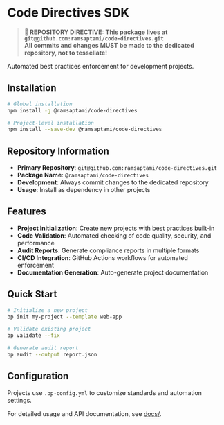 # Code Directives SDK

> **🚨 REPOSITORY DIRECTIVE: This package lives at `git@github.com:ramsaptami/code-directives.git`**  
> **All commits and changes MUST be made to the dedicated repository, not to tessellate!**

Automated best practices enforcement for development projects.

## Installation

```bash
# Global installation
npm install -g @ramsaptami/code-directives

# Project-level installation
npm install --save-dev @ramsaptami/code-directives
```

## Repository Information

- **Primary Repository**: `git@github.com:ramsaptami/code-directives.git`
- **Package Name**: `@ramsaptami/code-directives`
- **Development**: Always commit changes to the dedicated repository
- **Usage**: Install as dependency in other projects

## Features

- **Project Initialization**: Create new projects with best practices built-in
- **Code Validation**: Automated checking of code quality, security, and performance
- **Audit Reports**: Generate compliance reports in multiple formats
- **CI/CD Integration**: GitHub Actions workflows for automated enforcement
- **Documentation Generation**: Auto-generate project documentation

## Quick Start

```bash
# Initialize a new project
bp init my-project --template web-app

# Validate existing project
bp validate --fix

# Generate audit report
bp audit --output report.json
```

## Configuration

Projects use `.bp-config.yml` to customize standards and automation settings.

For detailed usage and API documentation, see [docs/](docs/).
